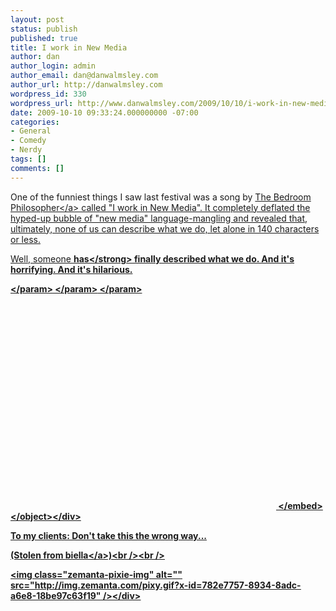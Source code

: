```yaml
---
layout: post
status: publish
published: true
title: I work in New Media
author: dan
author_login: admin
author_email: dan@danwalmsley.com
author_url: http://danwalmsley.com
wordpress_id: 330
wordpress_url: http://www.danwalmsley.com/2009/10/10/i-work-in-new-media/
date: 2009-10-10 09:33:24.000000000 -07:00
categories:
- General
- Comedy
- Nerdy
tags: []
comments: []
---
```

One of the funniest things I saw last festival was a song by <a href="http:&#47;&#47;www.bedroomphilosopher.com">The Bedroom Philosopher<&#47;a> called "I work in New Media". It completely deflated the hyped-up bubble of "new media" language-mangling and revealed that, ultimately, none of us can describe what we do, let alone in 140 characters or less.

Well, someone <strong>has<&#47;strong> finally described what we do. And it's horrifying. And it's hilarious.

<div class="youtube-video"><object width="425" height="344"><param name="movie" value="http:&#47;&#47;www.youtube.com&#47;v&#47;ZKCdexz5RQ8&color1=0xb1b1b1&color2=0xcfcfcf&hl=en&feature=player_embedded&fs=1"> <&#47;param><param name="allowFullScreen" value="true"> <&#47;param><param name="allowScriptAccess" value="always"> <&#47;param><embed src="http:&#47;&#47;www.youtube.com&#47;v&#47;ZKCdexz5RQ8&color1=0xb1b1b1&color2=0xcfcfcf&hl=en&feature=player_embedded&fs=1" type="application&#47;x-shockwave-flash" allowfullscreen="true" allowScriptAccess="always" width="425" height="344"> <&#47;embed><&#47;object><&#47;div>

To my clients: Don't take this the wrong way...

(Stolen from <a href="http:&#47;&#47;www.gabriellacoleman.org&#47;blog&#47;">biella<&#47;a>)<br &#47;><br &#47;><div class="zemanta-pixie"><img class="zemanta-pixie-img" alt="" src="http:&#47;&#47;img.zemanta.com&#47;pixy.gif?x-id=782e7757-8934-8adc-a6e8-18be97c63f19" &#47;><&#47;div>
